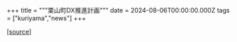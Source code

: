 +++
title = """栗山町DX推進計画"""
date = 2024-08-06T00:00:00.000Z
tags = ["kuriyama","news"]
+++


[[source]](https://www.town.kuriyama.hokkaido.jp/soshiki/61/28372.html)
